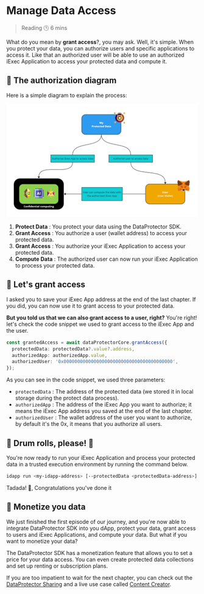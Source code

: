 <script setup>
import GrantAccess from '../../components/GrantAccess.vue';
</script>

# Manage Data Access

> Reading 🕒 6 mins

What do you mean by **grant access**?, you may ask. Well, it's simple. When you
protect your data, you can authorize users and specific applications to access
it. Like that an authorized user will be able to use an authorized iExec
Application to access your protected data and compute it.

## 🧩 The authorization diagram

Here is a simple diagram to explain the process:

![alt text](/assets/hello-world/process.png)

1. **Protect Data** : You protect your data using the DataProtector SDK.
2. **Grant Access** : You authorize a user (wallet address) to access your
   protected data.
3. **Grant Access** : You authorize your iExec Application to access your
   protected data.
4. **Compute Data** : The authorized user can now run your iExec Application to
   process your protected data.

## 🧩 Let's grant access

I asked you to save your iExec App address at the end of the last chapter. If
you did, you can now use it to grant access to your protected data.

<GrantAccess />

**But you told us that we can also grant access to a user, right?** You're
right! let's check the code snippet we used to grant access to the iExec App and
the user.

```typescript
const grantedAccess = await dataProtectorCore.grantAccess({
  protectedData: protectedData?.value?.address,
  authorizedApp: authorizedApp.value,
  authorizedUser: '0x0000000000000000000000000000000000000000',
});
```

As you can see in the code snippet, we used three parameters:

- `protectedData` : The address of the protected data (we stored it in local
  storage during the protect data process).
- `authorizedApp` : The address of the iExec App you want to authorize; it means
  the iExec App address you saved at the end of the last chapter.
- `authorizedUser` : The wallet address of the user you want to authorize, by
  default it's the 0x, it means that you authorize all users.

## 🧩 Drum rolls, please! 🥁

You're now ready to run your iExec Application and process your protected data
in a trusted execution environment by running the command below.

```sh
idapp run <my-idapp-address> [--protectedData <protectedData-address>] [--debug | --prod]
```

Tadada! 🎉, Congratulations you've done it

## 🧩 Monetize you data

We just finished the first episode of our journey, and you're now able to
integrate DataProtector SDK into you dApp, protect your data, grant access to
users and iExec Applications, and compute your data. But what if you want to
monetize your data?

The DataProtector SDK has a monetization feature that allows you to set a price
for your data access. You can even create protected data collections and set up
renting or subscription plans.

If you are too impatient to wait for the next chapter, you can check out the
[DataProtector Sharing](https://beta.tools.docs.iex.ec/tools/dataProtector/dataProtectorSharing.html)
and a live use case called
[Content Creator](https://demo.iex.ec/content-creator/).
